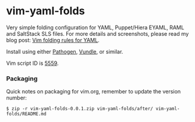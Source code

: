 # vim-yaml-folds

Very simple folding configuration for YAML, Puppet/Hiera EYAML, RAML and
SaltStack SLS files.  For more details and screenshots, please read my blog
post: [Vim folding rules for YAML][].

Install using either [Pathogen][], [Vundle][], or similar.


Vim script ID is [5559][].


### Packaging

Quick notes on packaging for vim.org, remember to update the version number:

```
$ zip -r vim-yaml-folds-0.0.1.zip vim-yaml-folds/after/ vim-yaml-folds/README.md
```


[5559]: http://www.vim.org/scripts/script.php?script_id=5559
[Vim folding rules for YAML]: https://pedrohdz.com/posts/programming/yaml_vim_folds/
[Pathogen]: https://github.com/tpope/vim-pathogen
[Vundle]: https://github.com/VundleVim/Vundle.vim
